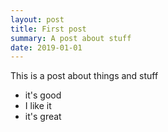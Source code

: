 ```yaml
---
layout: post
title: First post
summary: A post about stuff
date: 2019-01-01
---
```


This is a post about things and stuff
- it's good
- I like it
- it's great
